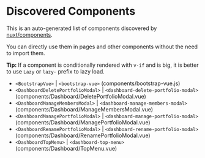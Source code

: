 # Discovered Components

This is an auto-generated list of components discovered by [nuxt/components](https://github.com/nuxt/components).

You can directly use them in pages and other components without the need to import them.

**Tip:** If a component is conditionally rendered with `v-if` and is big, it is better to use `Lazy` or `lazy-` prefix to lazy load.

- `<BootstrapVue>` | `<bootstrap-vue>` (components/bootstrap-vue.js)
- `<DashboardDeletePortfolioModal>` | `<dashboard-delete-portfolio-modal>` (components/Dashboard/DeletePortfolioModal.vue)
- `<DashboardManageMembersModal>` | `<dashboard-manage-members-modal>` (components/Dashboard/ManageMembersModal.vue)
- `<DashboardManagePortfolioModal>` | `<dashboard-manage-portfolio-modal>` (components/Dashboard/ManagePortfolioModal.vue)
- `<DashboardRenamePortfolioModal>` | `<dashboard-rename-portfolio-modal>` (components/Dashboard/RenamePortfolioModal.vue)
- `<DashboardTopMenu>` | `<dashboard-top-menu>` (components/Dashboard/TopMenu.vue)
